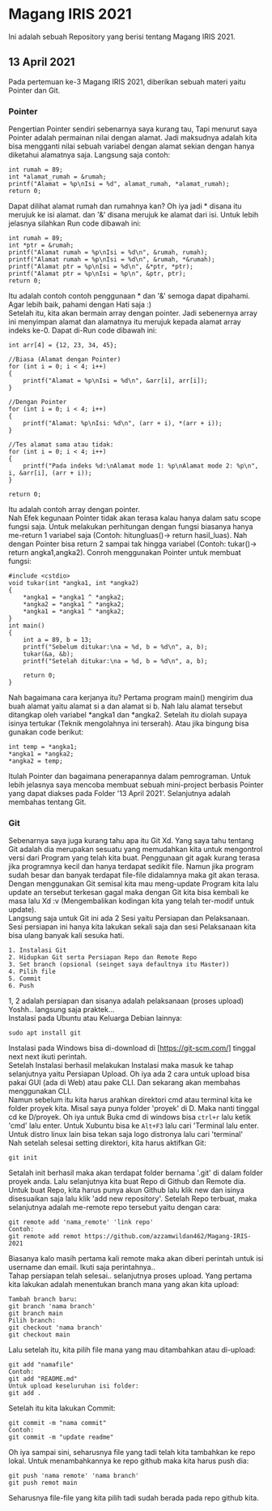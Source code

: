 # Magang IRIS 2021

Ini adalah sebuah Repository yang berisi tentang Magang IRIS 2021.

## 13 April 2021

Pada pertemuan ke-3 Magang IRIS 2021, diberikan sebuah materi yaitu
Pointer dan Git.

### Pointer

Pengertian Pointer sendiri sebenarnya saya kurang tau, Tapi menurut saya Pointer adalah permainan nilai dengan alamat. Jadi maksudnya adalah kita bisa
mengganti nilai sebuah variabel dengan alamat sekian dengan hanya diketahui alamatnya saja. Langsung saja contoh:

```
int rumah = 89;
int *alamat_rumah = &rumah;
printf("Alamat = %p\nIsi = %d", alamat_rumah, *alamat_rumah);
return 0;
```

Dapat dilihat alamat rumah dan rumahnya kan? Oh iya jadi \* disana itu merujuk ke isi alamat. dan '&' disana merujuk ke alamat dari isi. Untuk lebih jelasnya silahkan Run code dibawah ini:

```
int rumah = 89;
int *ptr = &rumah;
printf("Alamat rumah = %p\nIsi = %d\n", &rumah, rumah);
printf("Alamat rumah = %p\nIsi = %d\n", &rumah, *&rumah);
printf("Alamat ptr = %p\nIsi = %d\n", &*ptr, *ptr);
printf("Alamat ptr = %p\nIsi = %p\n", &ptr, ptr);
return 0;
```

Itu adalah contoh contoh penggunaan \* dan '&' semoga dapat dipahami. Agar lebih baik, pahami dengan Hati saja :)\
Setelah itu, kita akan bermain array dengan pointer. Jadi sebenernya array ini menyimpan alamat dan alamatnya itu merujuk kepada alamat array indeks ke-0. Dapat di-Run code dibawah ini:

```
int arr[4] = {12, 23, 34, 45};

//Biasa (Alamat dengan Pointer)
for (int i = 0; i < 4; i++)
{
    printf("Alamat = %p\nIsi = %d\n", &arr[i], arr[i]);
}

//Dengan Pointer
for (int i = 0; i < 4; i++)
{
    printf("Alamat: %p\nIsi: %d\n", (arr + i), *(arr + i));
}

//Tes alamat sama atau tidak:
for (int i = 0; i < 4; i++)
{
    printf("Pada indeks %d:\nAlamat mode 1: %p\nAlamat mode 2: %p\n", i, &arr[i], (arr + i));
}

return 0;
```

Itu adalah contoh array dengan pointer.\
Nah Efek kegunaan Pointer tidak akan terasa kalau hanya dalam satu scope fungsi saja. Untuk melakukan perhitungan dengan fungsi biasanya hanya me-return 1 variabel saja (Contoh: hitungluas()-> return hasil_luas). Nah dengan Pointer bisa return 2 sampai tak hingga variabel (Contoh: tukar()-> return angka1,angka2). Conroh menggunakan Pointer untuk membuat fungsi:

```
#include <cstdio>
void tukar(int *angka1, int *angka2)
{
    *angka1 = *angka1 ^ *angka2;
    *angka2 = *angka1 ^ *angka2;
    *angka1 = *angka1 ^ *angka2;
}
int main()
{
    int a = 89, b = 13;
    printf("Sebelum ditukar:\na = %d, b = %d\n", a, b);
    tukar(&a, &b);
    printf("Setelah ditukar:\na = %d, b = %d\n", a, b);

    return 0;
}
```

Nah bagaimana cara kerjanya itu? Pertama program main() mengirim dua buah alamat yaitu alamat si a dan alamat si b. Nah lalu alamat tersebut ditangkap oleh variabel *angka1 dan *angka2. Setelah itu diolah supaya isinya tertukar (Teknik mengolahnya ini terserah). Atau jika bingung bisa gunakan code berikut:

```
int temp = *angka1;
*angka1 = *angka2;
*angka2 = temp;
```

Itulah Pointer dan bagaimana penerapannya dalam pemrograman. Untuk lebih jelasnya saya mencoba membuat sebuah mini-project berbasis Pointer yang dapat diakses pada Folder '13 April 2021'. Selanjutnya adalah membahas tentang Git.

### Git

Sebenarnya saya juga kurang tahu apa itu Git Xd. Yang saya tahu tentang Git adalah dia merupakan sesuatu yang memudahkan kita untuk mengontrol versi dari Program yang telah kita buat. Penggunaan git agak kurang terasa jika programnya kecil dan hanya terdapat sedikit file. Namun jika program sudah besar dan banyak terdapat file-file didalamnya maka git akan terasa. Dengan menggunakan Git semisal kita mau meng-update Program kita lalu update an tersebut terkesan gagal maka dengan Git kita bisa kembali ke masa lalu Xd :v (Mengembalikan kodingan kita yang telah ter-modif untuk update).\
Langsung saja untuk Git ini ada 2 Sesi yaitu Persiapan dan Pelaksanaan. Sesi persiapan ini hanya kita lakukan sekali saja dan sesi Pelaksanaan kita bisa ulang banyak kali sesuka hati.

```
1. Instalasi Git
2. Hidupkan Git serta Persiapan Repo dan Remote Repo
3. Set branch (opsional (seinget saya defaultnya itu Master))
4. Pilih file
5. Commit
6. Push
```

1, 2 adalah persiapan dan sisanya adalah pelaksanaan (proses upload)\
Yoshh.. langsung saja praktek...\
Instalasi pada Ubuntu atau Keluarga Debian lainnya:

```
sudo apt install git
```

Instalasi pada Windows bisa di-download di [https://git-scm.com/] tinggal next next ikuti perintah.\
Setelah Instalasi berhasil melakukan Instalasi maka masuk ke tahap selanjutnya yaitu Persiapan Upload. Oh iya ada 2 cara untuk upload bisa pakai GUI (ada di Web) atau pake CLI. Dan sekarang akan membahas menggunakan CLI.\
Namun sebelum itu kita harus arahkan direktori cmd atau terminal kita ke folder proyek kita. Misal saya punya folder 'proyek' di D. Maka nanti tinggal cd ke D/proyek. Oh iya untuk Buka cmd di windows bisa `ctrl+r` lalu ketik 'cmd' lalu enter. Untuk Xubuntu bisa ke `Alt+F3` lalu cari 'Terminal lalu enter. Untuk distro linux lain bisa tekan saja logo distronya lalu cari 'terminal'\
Nah setelah selesai setting direktori, kita harus aktifkan Git:

```
git init
```

Setalah init berhasil maka akan terdapat folder bernama '.git' di dalam folder proyek anda. Lalu selanjutnya kita buat Repo di Github dan Remote dia.\
Untuk buat Repo, kita harus punya akun Github lalu klik new dan isinya disesuaikan saja lalu klik 'add new repository'. Setelah Repo terbuat, maka selanjutnya adalah me-remote repo tersebut yaitu dengan cara:

```
git remote add 'nama_remote' 'link repo'
Contoh:
git remote add remot https://github.com/azzamwildan462/Magang-IRIS-2021
```

Biasanya kalo masih pertama kali remote maka akan diberi perintah untuk isi username dan email. Ikuti saja perintahnya..\
Tahap persiapan telah selesai.. selanjutnya proses upload. Yang pertama kita lakukan adalah menentukan branch mana yang akan kita upload:

```
Tambah branch baru:
git branch 'nama branch'
git branch main
Pilih branch:
git checkout 'nama branch'
git checkout main
```

Lalu setelah itu, kita pilih file mana yang mau ditambahkan atau di-upload:

```
git add "namafile"
Contoh:
git add "README.md"
Untuk upload keseluruhan isi folder:
git add .
```

Setelah itu kita lakukan Commit:

```
git commit -m "nama commit"
Contoh:
git commit -m "update readme"
```

Oh iya sampai sini, seharusnya file yang tadi telah kita tambahkan ke repo lokal. Untuk menambahkannya ke repo github maka kita harus push dia:

```
git push 'nama remote' 'nama branch'
git push remot main
```

Seharusnya file-file yang kita pilih tadi sudah berada pada repo github kita.
